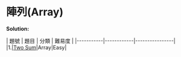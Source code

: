 # 陣列(Array)

**Solution:**


| 題號 | 題目 | 分類 | 難易度 |
|-----------|------------|----------------|
|1.|[Two Sum](/Array/1-Two-Sum.md)|Array|Easy|